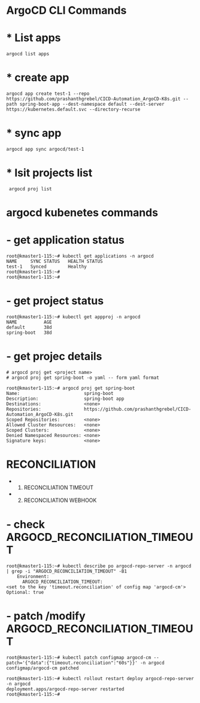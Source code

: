 # ArgoCD CLI Commands

# * List apps
  ``` argocd list apps ```
# * create app 
  ``` argocd app create test-1 --repo https://github.com/prashanthgrebel/CICD-Automation_ArgoCD-K8s.git --path spring-boot-app --dest-namespace default --dest-server https://kubernetes.default.svc --directory-recurse ```
# * sync app
  ``` argocd app sync argocd/test-1 ```
# * lsit projects list
``` argocd proj list```

# argocd kubenetes commands
# - get application status
```
root@kmaster1-115:~# kubectl get applications -n argocd
NAME     SYNC STATUS   HEALTH STATUS
test-1   Synced        Healthy
root@kmaster1-115:~# 
root@kmaster1-115:~#
```
# - get project status
```
root@kmaster1-115:~# kubectl get appproj -n argocd
NAME          AGE
default       38d
spring-boot   38d
```
# - get projec details
```
# argocd proj get <project name>
# argocd proj get spring-boot -o yaml -- form yaml format

root@kmaster1-115:~# argocd proj get spring-boot
Name:                        spring-boot
Description:                 spring-boot app
Destinations:                <none>
Repositories:                https://github.com/prashanthgrebel/CICD-Automation_ArgoCD-K8s.git
Scoped Repositories:         <none>
Allowed Cluster Resources:   <none>
Scoped Clusters:             <none>
Denied Namespaced Resources: <none>
Signature keys:              <none>
```
# RECONCILIATION
* 1. RECONCILIATION TIMEOUT
* 2. RECONCILIATION WEBHOOK

# - check ARGOCD_RECONCILIATION_TIMEOUT
```
root@kmaster1-115:~# kubectl describe po argocd-repo-server -n argocd  | grep -i "ARGOCD_RECONCILIATION_TIMEOUT" -B1
    Environment:
      ARGOCD_RECONCILIATION_TIMEOUT:                                <set to the key 'timeout.reconciliation' of config map 'argocd-cm'>                                          Optional: true
```
# - patch /modify ARGOCD_RECONCILIATION_TIMEOUT
```
root@kmaster1-115:~# kubectl patch configmap argocd-cm --patch='{"data":{"timeout.reconciliation":"60s"}}' -n argocd 
configmap/argocd-cm patched

root@kmaster1-115:~# kubectl rollout restart deploy argocd-repo-server -n argocd
deployment.apps/argocd-repo-server restarted
root@kmaster1-115:~# 




